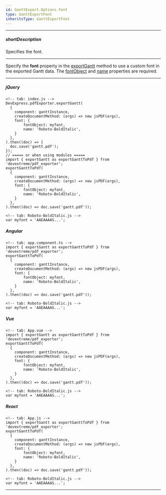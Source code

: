 ```yaml
---
id: GanttExport.Options.font
type: GanttExportFont
inheritsType: GanttExportFont
---
```

---
##### shortDescription
Specifies the font.

---

Specify the **font** property in the [exportGantt](/api-reference/50%20Common/utils/pdfExporter/exportGantt(options).md '/Documentation/ApiReference/Common/Utils/pdfExporter/#exportGanttoptions') method to use a custom font in the exported Gantt data. The [fontObject](/api-reference/_hidden/GanttExportFont/fontObject.md '/Documentation/ApiReference/Common/Object_Structures/GanttExportOptions/font/fontObject') and [name](/api-reference/_hidden/GanttExportFont/name.md '/Documentation/ApiReference/Common/Object_Structures/GanttExportOptions/font/name') properties are required.

---
##### jQuery

    <!-- tab: index.js -->
    DevExpress.pdfExporter.exportGantt(
      {
        component: ganttInstance,
        createDocumentMethod: (args) => new jsPDF(args),
        font: {
            fontObject: myfont,
            name: 'Roboto-BoldItalic',
        }
      },
    ).then((doc) => {
      doc.save('gantt.pdf');
    });
    // ===== or when using modules =====
    import { exportGantt as exportGanttToPdf } from 'devextreme/pdf_exporter';
    exportGanttToPdf(
      {
        component: ganttInstance,
        createDocumentMethod: (args) => new jsPDF(args),
        font: {
            fontObject: myfont,
            name: 'Roboto-BoldItalic',
        }
      },
    ).then((doc) => doc.save('gantt.pdf'));

    <!-- tab: Roboto-BoldItalic.js -->
    var myfont = 'AAEAAAAS...';

##### Angular

    <!-- tab: app.component.ts -->
    import { exportGantt as exportGanttToPdf } from 'devextreme/pdf_exporter';
    exportGanttToPdf(
      {
        component: ganttInstance,
        createDocumentMethod: (args) => new jsPDF(args),
        font: {
            fontObject: myfont,
            name: 'Roboto-BoldItalic',
        }
      },
    ).then((doc) => doc.save('gantt.pdf'));

    <!-- tab: Roboto-BoldItalic.js -->
    var myfont = 'AAEAAAAS...';

##### Vue

    <!-- tab: App.vue -->
    import { exportGantt as exportGanttToPdf } from 'devextreme/pdf_exporter';
    exportGanttToPdf(
      {
        component: ganttInstance,
        createDocumentMethod: (args) => new jsPDF(args),
        font: {
            fontObject: myfont,
            name: 'Roboto-BoldItalic',
        }
      },
    ).then((doc) => doc.save('gantt.pdf'));

    <!-- tab: Roboto-BoldItalic.js -->
    var myfont = 'AAEAAAAS...';

##### React

    <!-- tab: App.js -->
    import { exportGantt as exportGanttToPdf } from 'devextreme/pdf_exporter';
    exportGanttToPdf(
      {
        component: ganttInstance,
        createDocumentMethod: (args) => new jsPDF(args),
        font: {
            fontObject: myfont,
            name: 'Roboto-BoldItalic',
        }
      },
    ).then((doc) => doc.save('gantt.pdf'));

    <!-- tab: Roboto-BoldItalic.js -->
    var myfont = 'AAEAAAAS...';

---